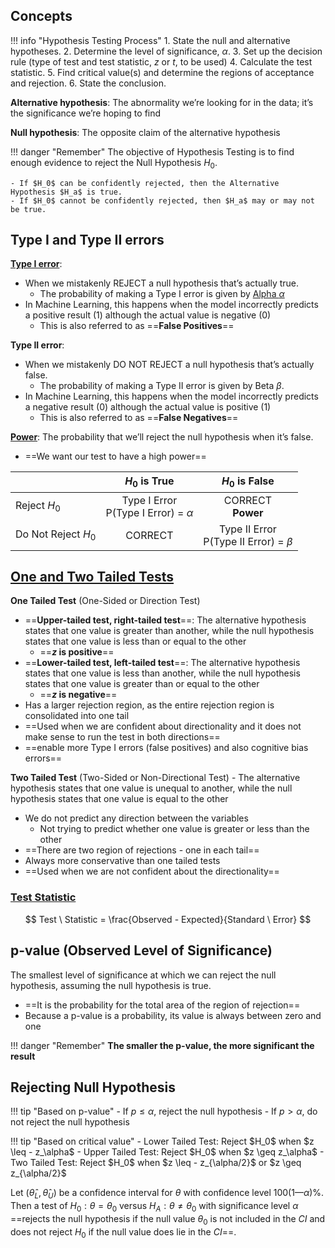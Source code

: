 ## Concepts
!!! info "Hypothesis Testing Process"
    1. State the null and alternative hypotheses.
    2. Determine the level of significance, $\alpha$.
    3. Set up the decision rule (type of test and test statistic, $z$ or $t$, to be used)
    4. Calculate the test statistic.
    5. Find critical value(s) and determine the regions of acceptance and rejection.
    6. State the conclusion.

**Alternative hypothesis**: The abnormality we’re looking for in the data; it’s the significance we’re hoping to find

**Null hypothesis**: The opposite claim of the alternative hypothesis

!!! danger "Remember"
    The objective of Hypothesis Testing is to find enough evidence to reject the Null Hypothesis $H_0$. 

    - If $H_0$ can be confidently rejected, then the Alternative Hypothesis $H_a$ is true. 
    - If $H_0$ cannot be confidently rejected, then $H_a$ may or may not be true. 

## Type I and Type II errors
**<b id="cust-id-hyptst-typ1">[Type I error](../stats-cheatsheet/#type-1-error-rate)</b>**: 

- When we mistakenly REJECT a null hypothesis that’s actually true. 
    - The probability of making a Type I error is given by [Alpha $\alpha$](../stats-distributions/#cust-id-dst-alpha-val)
- In Machine Learning, this happens when the model incorrectly predicts a positive result (1) although the actual value is negative (0)
    - This is also referred to as ==**False Positives**==

**Type II error**: 

- When we mistakenly DO NOT REJECT a null hypothesis that’s actually false. 
    - The probability of making a Type II error is given by Beta $\beta$.
- In Machine Learning, this happens when the model incorrectly predicts a negative result (0) although the actual value is positive (1)
    - This is also referred to as ==**False Negatives**==

**[Power](../stats-cheatsheet/#power)**: The probability that we’ll reject the null hypothesis when it’s false. 

- ==We want our test to have a high power==

|             | $H_0$ is True                          | $H_0$ is False                            |
| :---------- | :-----------------------------------: |:-----------------------------------: |
| Reject $H_0$ | Type I Error<BR> P(Type I Error) = $\alpha$  | CORRECT <BR> **Power**  |
| Do Not Reject $H_0$ | CORRECT | Type II Error<BR> P(Type II Error) = $\beta$ |

## [One and Two Tailed Tests](../stats-cheatsheet/#one-and-two-tailed-tests)

**One Tailed Test** (One-Sided or Direction Test)

- ==**Upper-tailed test, right-tailed test**==: The alternative hypothesis states that one value is greater than another, while the null hypothesis states that one value is less than or equal to the other
    - ==**$z$ is positive**==
- ==**Lower-tailed test, left-tailed test**==: The alternative hypothesis states that one value is less than another, while the null hypothesis states that one value is greater than or equal to the other
    - ==**$z$ is negative**==
- Has a larger rejection region, as the entire rejection region is consolidated into one tail
- ==Used when we are confident about directionality and it does not make sense to run the test in both directions==
- ==enable more Type I errors (false positives) and also cognitive bias errors==

**Two Tailed Test** (Two-Sided or Non-Directional Test) - The alternative hypothesis states that one value is unequal to another, while the null hypothesis states that one value is equal to the other

- We do not predict any direction between the variables
    - Not trying to predict whether one value is greater or less than the other
- ==There are two region of rejections - one in each tail==
- Always more conservative than one tailed tests
- ==Used when we are not confident about the directionality==

### [Test Statistic](../stats-cheatsheet/#test-statistic)
$$ Test \ Statistic = \frac{Observed - Expected}{Standard \ Error} $$

## p-value (Observed Level of Significance)
The smallest level of significance at which we can reject the null hypothesis, assuming the null hypothesis is true. 

- ==It is the probability for the total area of the region of rejection==
- Because a p-value is a probability, its value is always between zero and one 

!!! danger "Remember"
    **The smaller the p-value, the more significant the result**

## Rejecting Null Hypothesis
!!! tip "Based on p-value"
    - If $p \leq \alpha$, reject the null hypothesis
    - If $p \gt \alpha$, do not reject the null hypothesis

<p id="cust-id-hyptst-null-reject-z"></p>
!!! tip "Based on  critical value"
    - Lower Tailed Test: Reject $H_0$ when $z \leq - z_\alpha$
    - Upper Tailed Test: Reject $H_0$ when $z \geq z_\alpha$
    - Two Tailed Test: Reject $H_0$ when $z \leq - z_{\alpha/2}$ or $z \geq z_{\alpha/2}$

Let $(\hat \theta_L, \hat \theta_U)$ be a confidence interval for $\theta$ with confidence level $100(1 —\alpha)$%. Then a test of $H_0: \theta = \theta_0$ versus $H_A: \theta \neq \theta_0$ with significance level $\alpha$ ==rejects the null hypothesis if the null value $\theta_0$ is not included in the $CI$ and does not reject $H_0$ if the null value does lie in the $CI$==.